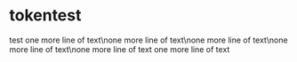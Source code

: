 # tokentest
test 
one more line of text\none more line of text\none more line of text\none more line of text\none more line of text
one more line of text
